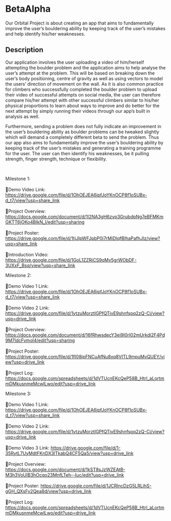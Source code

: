# BetaAlpha

Our Orbital Project is about creating an app that aims to fundamentally improve the user’s bouldering ability by keeping track of the user’s mistakes and help identify his/her weaknesses. 

## Description

Our application involves the user uploading a video of him/herself attempting the boulder problem and the application aims to help analyse the user’s attempt at the problem. This will be based on breaking down the user’s body positioning, centre of gravity as well as using vectors to model the users’ direction of movement on the wall. As it is also common practice for climbers who successfully completed the boulder problem to upload their video of successful attempts on social media, the user can therefore compare his/her attempt with other successful climbers similar to his/her physical proportions to learn about ways to improve and do better for the next attempt by simply running their videos through our app’s built in analysis as well.

Furthermore, sending a problem does not fully indicate an improvement in the user’s bouldering ability as boulder problems can be tweaked slightly which will demand a completely different beta to send the problem. Thus our app also aims to fundamentally improve the user’s bouldering ability by keeping track of the user’s mistakes and generating a training programme for the user. The user can then identify his weaknesses, be it pulling strength, finger strength, technique or flexibility.

&nbsp;


Milestone 1:
<br></br>
🔗Demo Video Link: https://drive.google.com/file/d/1OhOEJEA6jpfJoYKnOCP8f1oSUBx-d_t7/view?usp=share_link
<br></br>
🔗Project Overview: https://docs.google.com/document/d/1l2NA3gH6zvp3GrubdpNg7eBFMKmGKTT6jOKo4BIkN_I/edit?usp=sharing
<br></br>
🔗Project Poster: https://drive.google.com/file/d/1tjJIpWFJpbP0i7rMiDlqfBIhaPafhJlz/view?usp=share_link
<br></br>
🔗Introduction Video: https://drive.google.com/file/d/1GoL1ZZRiCS9qMv5grWObDF-3UXxF_Bsq/view?usp=share_link


Milestone 2:
<br></br>
🔗Demo Video 1 Link: https://drive.google.com/file/d/1OhOEJEA6jpfJoYKnOCP8f1oSUBx-d_t7/view?usp=share_link
<br></br>
🔗Demo Video 2 Link: https://drive.google.com/file/d/1ytzuMorztlGPfQTivE9shnfspq2zQ-Ci/view?usp=drive_link
<br></br>
🔗Project Overview: https://docs.google.com/document/d/16fRhwsdecY3ei9I0rI02mUrkdi2F4Pd9M7ldcFvmol4/edit?usp=sharing
<br></br>
🔗Project Poster: https://drive.google.com/file/d/1fI08jpFNCuAfNu8xq8VITL9mpuMvQUEY/view?usp=drive_link
<br></br>
🔗Project Log: https://docs.google.com/spreadsheets/d/1dVTUcnEKcQeP58B_Htrl_aLortmmDMkusnmeMcwlLwo/edit?usp=drive_link

Milestone 3:
<br></br>
🔗Demo Video 1 Link: https://drive.google.com/file/d/1OhOEJEA6jpfJoYKnOCP8f1oSUBx-d_t7/view?usp=share_link
<br></br>
🔗Demo Video 2 Link: https://drive.google.com/file/d/1ytzuMorztlGPfQTivE9shnfspq2zQ-Ci/view?usp=drive_link
<br></br>
🔗Demo Video 3 Link: https://drive.google.com/file/d/1-35RytL7UyMdtFKnDX3lTkabQ4CF5Qa5/view?usp=drive_link
<br></br>
🔗Project Overview: https://docs.google.com/document/d/1kST8sJzWZEAtB-M3h3VoUIB3hOcqo23MnfLTeh--Iuc/edit?usp=drive_link
<br></br>
🔗Project Poster: https://drive.google.com/file/d/1JCRlncDzG5LRLihS-gGH_QXsFv2Qea8d/view?usp=drive_link
<br></br>
🔗Project Log: https://docs.google.com/spreadsheets/d/1dVTUcnEKcQeP58B_Htrl_aLortmmDMkusnmeMcwlLwo/edit?usp=drive_link
